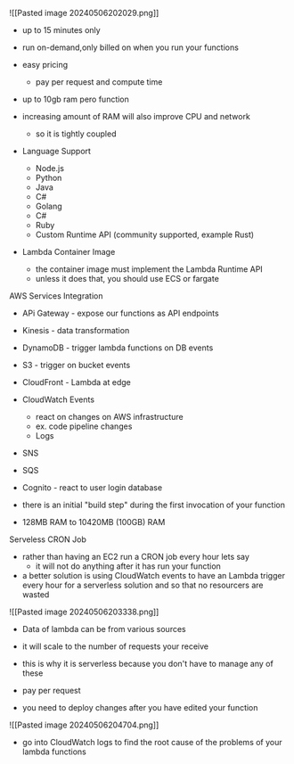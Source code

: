 ![[Pasted image 20240506202029.png]]
- up to 15 minutes only
- run on-demand,only billed on when you run your functions


- easy pricing
	- pay per request and compute time
- up to 10gb ram pero function
- increasing amount of RAM will also improve CPU and network
	- so it is tightly coupled

- Language Support
	- Node.js
	- Python
	- Java
	- C#
	- Golang
	- C#
	- Ruby
	- Custom Runtime API (community supported, example Rust)

- Lambda Container Image
	- the container image must implement the Lambda Runtime API
	- unless it does that, you should use ECS or fargate

AWS Services Integration
- APi Gateway - expose our functions as API endpoints
- Kinesis - data transformation
- DynamoDB - trigger lambda functions on DB events
- S3 - trigger on bucket events
- CloudFront - Lambda at edge
- CloudWatch Events
	- react on changes on AWS infrastructure
	- ex. code pipeline changes
	- Logs
- SNS
- SQS
- Cognito - react to user login database

- there is an initial "build step" during the first invocation of your function
- 128MB RAM to 10420MB (100GB) RAM

Serveless CRON Job
- rather than having an EC2 run a CRON job every hour lets say
	- it will not do anything after it has run your function
- a better solution is using CloudWatch events to have an Lambda trigger every hour for a serverless solution and so that no resourcers are wasted

![[Pasted image 20240506203338.png]]
- Data of lambda can be from various sources
- it will scale to the number of requests your receive
- this is why it is serverless because you don't have to manage any of these
- pay per request

- you need to deploy changes after you have edited your function

![[Pasted image 20240506204704.png]]
- go into CloudWatch logs to find the root cause of the problems of your lambda functions